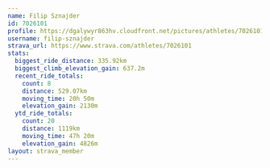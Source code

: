 ```yaml
---
name: Filip Sznajder
id: 7026101
profile: https://dgalywyr863hv.cloudfront.net/pictures/athletes/7026101/2123836/18/large.jpg
username: filip-sznajder
strava_url: https://www.strava.com/athletes/7026101
stats:
  biggest_ride_distance: 335.92km
  biggest_climb_elevation_gain: 637.2m
  recent_ride_totals:
    count: 8
    distance: 529.07km
    moving_time: 20h 50m
    elevation_gain: 2130m
  ytd_ride_totals:
    count: 20
    distance: 1119km
    moving_time: 47h 20m
    elevation_gain: 4826m
layout: strava_member
--- 
```

